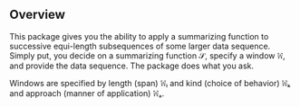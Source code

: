 ## Overview

This package gives you the ability to apply a summarizing function to successive equi-length subsequences of some larger data sequence.
Simply put, you decide on a summarizing function 𝒮, specify a window 𝚆, and provide the data sequence.  The package does what you ask.

Windows are specified by length (span) 𝚆ₗ and kind (choice of behavior) 𝚆ₖ and approach (manner of application) 𝚆ₐ.



